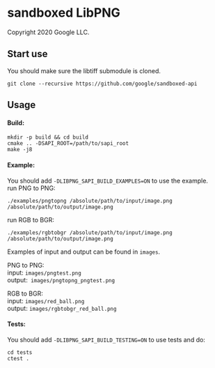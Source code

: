 # sandboxed LibPNG
Copyright 2020 Google LLC.

## Start use
You should make sure the libtiff submodule is cloned.

`git clone --recursive https://github.com/google/sandboxed-api`

## Usage

#### Build:
```
mkdir -p build && cd build
cmake .. -DSAPI_ROOT=/path/to/sapi_root
make -j8
```

#### Example:
You should add `-DLIBPNG_SAPI_BUILD_EXAMPLES=ON` to use the example.\
run PNG to PNG:
```
./examples/pngtopng /absolute/path/to/input/image.png /absolute/path/to/output/image.png
```
run RGB to BGR:
```
./examples/rgbtobgr /absolute/path/to/input/image.png /absolute/path/to/output/image.png
```

Examples of input and output can be found in `images`.

PNG to PNG: \
input: `images/pngtest.png`\
output:` images/pngtopng_pngtest.png`

RGB to BGR: \
input: `images/red_ball.png`\
output: `images/rgbtobgr_red_ball.png`


#### Tests:
You should add `-DLIBPNG_SAPI_BUILD_TESTING=ON` to use tests and do:
```
cd tests
ctest .
```
